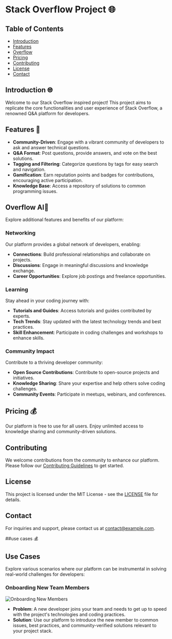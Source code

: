 # Stack Overflow Project 🌐

## Table of Contents
- [Introduction](#introduction)
- [Features](#features)
- [Overflow](#overflow)
- [Pricing](#pricing)
- [Contributing](#contributing)
- [License](#license)
- [Contact](#contact)

## Introduction 🌐

Welcome to our Stack Overflow inspired project! This project aims to replicate the core functionalities and user experience of Stack Overflow, a renowned Q&A platform for developers.

## Features 🚀

- **Community-Driven**: Engage with a vibrant community of developers to ask and answer technical questions.
- **Q&A Format**: Post questions, provide answers, and vote on the best solutions.
- **Tagging and Filtering**: Categorize questions by tags for easy search and navigation.
- **Gamification**: Earn reputation points and badges for contributions, encouraging active participation.
- **Knowledge Base**: Access a repository of solutions to common programming issues.

## Overflow AI🌊

Explore additional features and benefits of our platform:

### Networking

Our platform provides a global network of developers, enabling:

- **Connections**: Build professional relationships and collaborate on projects.
- **Discussions**: Engage in meaningful discussions and knowledge exchange.
- **Career Opportunities**: Explore job postings and freelance opportunities.

### Learning

Stay ahead in your coding journey with:

- **Tutorials and Guides**: Access tutorials and guides contributed by experts.
- **Tech Trends**: Stay updated with the latest technology trends and best practices.
- **Skill Enhancement**: Participate in coding challenges and workshops to enhance skills.

### Community Impact

Contribute to a thriving developer community:

- **Open Source Contributions**: Contribute to open-source projects and initiatives.
- **Knowledge Sharing**: Share your expertise and help others solve coding challenges.
- **Community Events**: Participate in meetups, webinars, and conferences.

## Pricing 💰

Our platform is free to use for all users. Enjoy unlimited access to knowledge sharing and community-driven solutions.

## Contributing

We welcome contributions from the community to enhance our platform. Please follow our [Contributing Guidelines](CONTRIBUTING.md) to get started.

## License

This project is licensed under the MIT License - see the [LICENSE](LICENSE) file for details.

## Contact

For inquiries and support, please contact us at [contact@example.com](mailto:contact@example.com).

##use cases 💰
## Use Cases

Explore various scenarios where our platform can be instrumental in solving real-world challenges for developers:

### Onboarding New Team Members

![Onboarding New Members](https://via.placeholder.com/800x400.png?text=Onboarding+New+Members)

- **Problem**: A new developer joins your team and needs to get up to speed with the project's technologies and coding practices.
- **Solution**: Use our platform to introduce the new member to common issues, best practices, and community-verified solutions relevant to your project stack.

